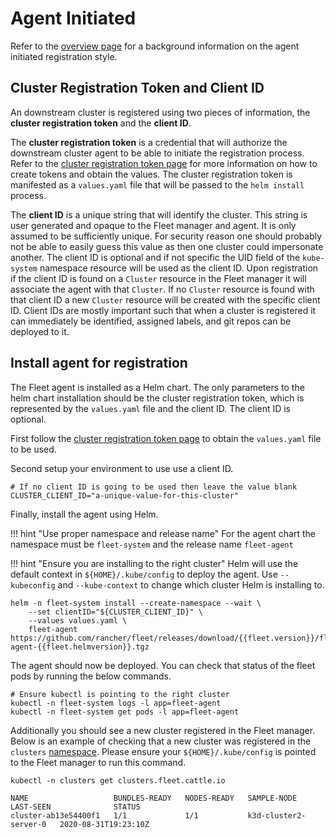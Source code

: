 # Agent Initiated

Refer to the [overview page](./cluster-overview.md#agent-initiated-registration) for a background information on the agent initiated registration style.

## Cluster Registration Token and Client ID

An downstream cluster is registered using two pieces of information, the **cluster registration token** and the **client ID**.

The **cluster registration token** is a credential that will authorize the downstream cluster agent to be
able to initiate the registration process. Refer to the [cluster registration token page](./cluster-tokens.md) for more information
on how to create tokens and obtain the values. The cluster registration token is manifested as a `values.yaml` file that will
be passed to the `helm install` process.

The **client ID** is a unique string that will identify the cluster. This string is user generated and opaque to the Fleet manager and
agent.  It is only assumed to be sufficiently unique. For security reason one should probably not be able to easily guess this value
as then one cluster could impersonate another.  The client ID is optional and if not specific the UID field of the `kube-system` namespace
resource will be used as the client ID. Upon registration if the client ID is found on a `Cluster` resource in the Fleet manager it will associate
the agent with that `Cluster`.  If no `Cluster` resource is found with that client ID a new `Cluster` resource will be created with the specific
client ID.  Client IDs are mostly important such that when a cluster is registered it can immediately be identified, assigned labels, and git
repos can be deployed to it.

## Install agent for registration

The Fleet agent is installed as a Helm chart. The only parameters to the helm chart installation should be the cluster registration token, which
is represented by the `values.yaml` file and the client ID.  The client ID is optional.

First follow the [cluster registration token page](./cluster-tokens.md) to obtain the `values.yaml` file to be used.

Second setup your environment to use use a client ID.

```shell
# If no client ID is going to be used then leave the value blank
CLUSTER_CLIENT_ID="a-unique-value-for-this-cluster"
```

Finally, install the agent using Helm.

!!! hint "Use proper namespace and release name"
    For the agent chart the namespace must be `fleet-system` and the release name `fleet-agent`

!!! hint "Ensure you are installing to the right cluster"
    Helm will use the default context in `${HOME}/.kube/config` to deploy the agent. Use `--kubeconfig` and `--kube-context`
    to change which cluster Helm is installing to.

```shell
helm -n fleet-system install --create-namespace --wait \
    --set clientID="${CLUSTER_CLIENT_ID}" \
    --values values.yaml \
    fleet-agent https://github.com/rancher/fleet/releases/download/{{fleet.version}}/fleet-agent-{{fleet.helmversion}}.tgz
```

The agent should now be deployed.  You can check that status of the fleet pods by running the below commands.

```shell
# Ensure kubectl is pointing to the right cluster
kubectl -n fleet-system logs -l app=fleet-agent
kubectl -n fleet-system get pods -l app=fleet-agent
```

Additionally you should see a new cluster registered in the Fleet manager.  Below is an example of checking that a new cluster
was registered in the `clusters` [namespace](./namespaces.md).  Please ensure your `${HOME}/.kube/config` is pointed to the Fleet
manager to run this command.

```shell
kubectl -n clusters get clusters.fleet.cattle.io
```
```
NAME                   BUNDLES-READY   NODES-READY   SAMPLE-NODE             LAST-SEEN              STATUS
cluster-ab13e54400f1   1/1             1/1           k3d-cluster2-server-0   2020-08-31T19:23:10Z   
```


